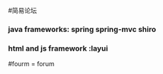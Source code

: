 #简易论坛
### java frameworks: spring spring-mvc shiro
### html and  js framework :layui
#fourm = forum
##